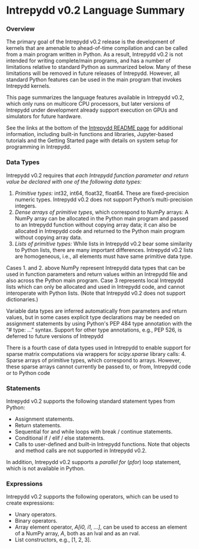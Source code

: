 # Intrepydd v0.2 Language Summary 


### Overview

The primary goal of the Intrepydd v0.2
release is the development of kernels that  are amenable to
ahead-of-time compilation and can be called from a main
program written in Python.  As a result, Intrepydd v0.2 is not intended for
writing complete/main programs, and has a number
of limitations relative to standard Python as summarized below.  Many of
these limitations will be removed in future releases of Intrepydd.
However, all standard Python features can be used in the main program
that invokes Intrepydd kernels.

This page summarizes the language features  available in
Intrepydd v0.2, which only runs on
multicore CPU processors, but later versions of Intrepydd under
development already support execution on GPUs and simulators for future
hardware.

See the links at the bottom of the [Intrepydd README page](README) for
additional information, including built-in functions and libraries,
Jupyter-based tutorials and the Getting Started page with details on system setup for programming in Intrepydd.


### Data Types

Intrepydd v0.2 requires that _each Intrepydd function parameter and
return value be declared with one of the following data types:_
1. _Primitive types:_ int32, int64, float32, float64.  These are fixed-precision numeric types.  Intrepydd v0.2 does not support Python’s multi-precision integers.
2. _Dense arrays of primitive types_, which correspond to NumPy
  arrays:  A NumPy array can be allocated in
  the Python main program and passed to an Intrepydd function without
  copying array data; it can also be allocated in Intrepydd code and
  returned to the Python main program without
  copying array data.
3. _Lists of primitive types:_  While lists in Intrepydd v0.2 bear
     some similarity to Python lists, there are many important
     differences.  Intrepydd v0.2 lists are homogeneous, i.e., all elements must
	 have same primitive data type.


Cases 1. and 2. above NumPy represent Intrepydd data types that can be used in function
parameters and return values within an Intrepydd file and also across
the Python main program.
Case 3 represents local Intrepydd lists which can only be allocated and used
in Intrepydd code, and cannot
interoperate with Python lists.  (Note that Intrepydd v0.2 does not
support dictionaries.)

Variable data types are inferred automatically from parameters and
return values, but in some cases
explicit type declarations may be needed on assignment statements by
using Python's PEP 484 type annotation with the “# type: …” syntax.
Support for other type annotations, e.g., PEP 526, is deferred to
future versions of Intrepydd
	 

There is a fourth case of data types used in Intrepydd to enable 
support for sparse matrix computations via wrappers for _scipy.sparse_
library calls:
4. Sparse arrays of primitive types, which correspond to 
  arrays.
However, these sparse arrays cannot currently be passed to, or from, Intrepydd
  code or to Python code



### Statements

Intrepydd v0.2 supports the following standard statement types from Python:
- Assignment statements.
- Return statements.
- Sequential for and while loops with break / continue statements.
- Conditional if / elif / else statements.
- Calls to user-defined and built-in
Intrepydd functions.  Note that objects and method calls are not supported in Intrepydd v0.2.

In addition, Intrepydd v0.2 supports a _parallel for_ (_pfor_) loop
statement, which is not available in Python.

### Expressions

Intrepydd v0.2 supports the following operators, which can be used to
create expressions:
- Unary operators.
- Binary operators.
- Array element operator, _A[i0, i1, ...]_, can be used to access an
   element of a NumPy array, _A_, both as an lval and as an rval.
- List constructors, e.g., [1, 2, 3].

<!---
### Optimization levels

To enable experimentation with different optimization levels, Intrepydd
v0.2 supports three optimization levels:
- Level 0 (pyddc -O0): At this level, the Intrepydd compiler generates pure
  Python code to facilitate debugging, since the combination of
  the Python main program code and Intrepydd-generated Python kernel
  code can be executed in a standard Python environment.
- Level 1 (pyddc -O1): At this level, the Intrepydd compiler generates
  Python code with annotations to make the code amenable to Numba JIT
  compilation. built-in functions
- Level 2 (pyddc -O2): At this level, the Intrepydd compiler generates
  C++ code which can be compiled to a static module that can be
  loaded by the Python main program.

Since Intrepydd is focused on high-performance code, the default
optimization level used by the pyddc compiler is -O2.
-->
